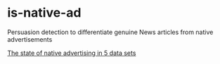 # is-native-ad
Persuasion detection to differentiate genuine News articles from native advertisements

[The state of native advertising in 5 data sets](https://digiday.com/media/5-takeaways-state-native-advertising/)


